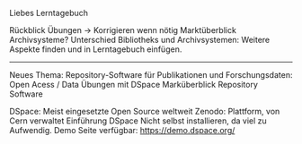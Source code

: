 Liebes Lerntagebuch

Rückblick Übungen -> Korrigieren wenn nötig
Marktüberblick Archivsysteme?
Unterschied Bibliotheks und Archivsystemen: Weitere Aspekte finden und in Lerntagebuch einfügen.

***************************
Neues Thema: Repository-Software für Publikationen und Forschungsdaten:
Open Acess / Data
Übungen mit DSpace
Marküberblick Repository Software

DSpace: Meist eingesetzte Open Source weltweit
Zenodo: Plattform, von Cern verwaltet
Einführung DSpace
Nicht selbst installieren, da viel zu Aufwendig.
Demo Seite verfügbar: https://demo.dspace.org/

